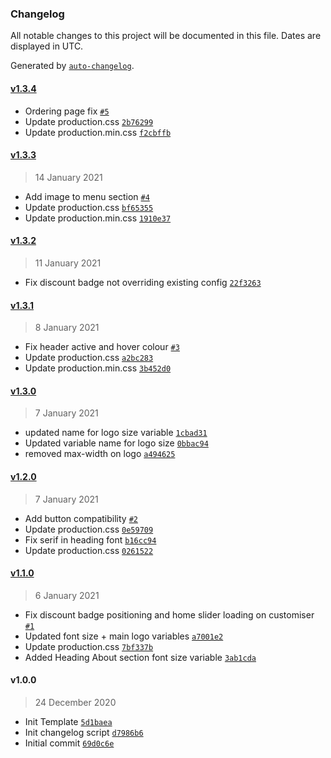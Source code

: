 ### Changelog

All notable changes to this project will be documented in this file. Dates are displayed in UTC.

Generated by [`auto-changelog`](https://github.com/CookPete/auto-changelog).

#### [v1.3.4](https://github.com/ryanshirley-flipdish/Elixir-Template-Cafe-Shirley/compare/v1.3.3...v1.3.4)

- Ordering page fix [`#5`](https://github.com/ryanshirley-flipdish/Elixir-Template-Cafe-Shirley/pull/5)
- Update production.css [`2b76299`](https://github.com/ryanshirley-flipdish/Elixir-Template-Cafe-Shirley/commit/2b7629925fe879bd6f23d2c3c81482c43f355e29)
- Update production.min.css [`f2cbffb`](https://github.com/ryanshirley-flipdish/Elixir-Template-Cafe-Shirley/commit/f2cbffb62bbe9f969fb069612542ac34fe622f62)

#### [v1.3.3](https://github.com/ryanshirley-flipdish/Elixir-Template-Cafe-Shirley/compare/v1.3.2...v1.3.3)

> 14 January 2021

- Add image to menu section [`#4`](https://github.com/ryanshirley-flipdish/Elixir-Template-Cafe-Shirley/pull/4)
- Update production.css [`bf65355`](https://github.com/ryanshirley-flipdish/Elixir-Template-Cafe-Shirley/commit/bf65355322a53a3b08381f47a8828ab0229739ed)
- Update production.min.css [`1910e37`](https://github.com/ryanshirley-flipdish/Elixir-Template-Cafe-Shirley/commit/1910e37ecc5ecc0204b14c253f9c3c436b323525)

#### [v1.3.2](https://github.com/ryanshirley-flipdish/Elixir-Template-Cafe-Shirley/compare/v1.3.1...v1.3.2)

> 11 January 2021

- Fix discount badge not overriding existing config [`22f3263`](https://github.com/ryanshirley-flipdish/Elixir-Template-Cafe-Shirley/commit/22f3263ee72814666c9d94fa1f9e92245a44e8b8)

#### [v1.3.1](https://github.com/ryanshirley-flipdish/Elixir-Template-Cafe-Shirley/compare/v1.3.0...v1.3.1)

> 8 January 2021

- Fix header active and hover colour [`#3`](https://github.com/ryanshirley-flipdish/Elixir-Template-Cafe-Shirley/pull/3)
- Update production.css [`a2bc283`](https://github.com/ryanshirley-flipdish/Elixir-Template-Cafe-Shirley/commit/a2bc28393252a96d50d4a34a3ea0dee3c9594490)
- Update production.min.css [`3b452d0`](https://github.com/ryanshirley-flipdish/Elixir-Template-Cafe-Shirley/commit/3b452d00d5f9f2feb24e34b810f46bba4ba0418d)

#### [v1.3.0](https://github.com/ryanshirley-flipdish/Elixir-Template-Cafe-Shirley/compare/v1.2.0...v1.3.0)

> 7 January 2021

- updated name for logo size variable [`1cbad31`](https://github.com/ryanshirley-flipdish/Elixir-Template-Cafe-Shirley/commit/1cbad31e4f28d969faebb90dca8e515744fd8f5e)
- Updated variable name for logo size [`0bbac94`](https://github.com/ryanshirley-flipdish/Elixir-Template-Cafe-Shirley/commit/0bbac94d468a11ced4852a4041c06f066da8ebbd)
- removed max-width on logo [`a494625`](https://github.com/ryanshirley-flipdish/Elixir-Template-Cafe-Shirley/commit/a4946252253e68d7626a507343c10a1b02d8a39a)

#### [v1.2.0](https://github.com/ryanshirley-flipdish/Elixir-Template-Cafe-Shirley/compare/v1.1.0...v1.2.0)

> 7 January 2021

- Add button compatibility [`#2`](https://github.com/ryanshirley-flipdish/Elixir-Template-Cafe-Shirley/pull/2)
- Update production.css [`0e59709`](https://github.com/ryanshirley-flipdish/Elixir-Template-Cafe-Shirley/commit/0e5970960382979a4a9a889fd551cf7349c91446)
- Fix serif in heading font [`b16cc94`](https://github.com/ryanshirley-flipdish/Elixir-Template-Cafe-Shirley/commit/b16cc948e5b6a6e89bde287f288f7a6ba7427019)
- Update production.css [`0261522`](https://github.com/ryanshirley-flipdish/Elixir-Template-Cafe-Shirley/commit/02615226932f91d612cf93b3177951757d8f4381)

#### [v1.1.0](https://github.com/ryanshirley-flipdish/Elixir-Template-Cafe-Shirley/compare/v1.0.0...v1.1.0)

> 6 January 2021

- Fix discount badge positioning and home slider loading on customiser [`#1`](https://github.com/ryanshirley-flipdish/Elixir-Template-Cafe-Shirley/pull/1)
- Updated font size + main logo variables [`a7001e2`](https://github.com/ryanshirley-flipdish/Elixir-Template-Cafe-Shirley/commit/a7001e2dc64942fcac0f37bc649dd4bf2262a2db)
- Update production.css [`7bf337b`](https://github.com/ryanshirley-flipdish/Elixir-Template-Cafe-Shirley/commit/7bf337b85e279ddbe6aa12f2387bf61f3d49557f)
- Added Heading About section font size variable [`3ab1cda`](https://github.com/ryanshirley-flipdish/Elixir-Template-Cafe-Shirley/commit/3ab1cda64bf0ad79e2f7ca85e21de90a07587b62)

#### v1.0.0

> 24 December 2020

- Init Template [`5d1baea`](https://github.com/ryanshirley-flipdish/Elixir-Template-Cafe-Shirley/commit/5d1baea71409f8dd908318ced2ad26794723b653)
- Init changelog script [`d7986b6`](https://github.com/ryanshirley-flipdish/Elixir-Template-Cafe-Shirley/commit/d7986b6c8abbabd87470ced6e593360d9ad8f724)
- Initial commit [`69d0c6e`](https://github.com/ryanshirley-flipdish/Elixir-Template-Cafe-Shirley/commit/69d0c6ebd610078e6c6fef76d086b4fe80ae45f9)
